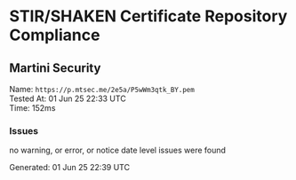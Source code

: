 # STIR/SHAKEN Certificate Repository Compliance

## Martini Security

Name: `https://p.mtsec.me/2e5a/P5wWm3qtk_BY.pem`\
Tested At: 01 Jun 25 22:33 UTC\
Time: 152ms

### Issues

no warning, or error, or notice date level issues were found

Generated: 01 Jun 25 22:39 UTC